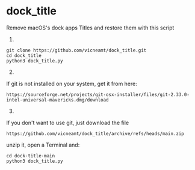 # dock_title

Remove macOS's dock apps Titles and restore them with this script

1.
```
git clone https://github.com/vicneamt/dock_title.git
cd dock_title
python3 dock_title.py
```

2.
If git is not installed on your system, get it from here:
```
https://sourceforge.net/projects/git-osx-installer/files/git-2.33.0-intel-universal-mavericks.dmg/download
```

3.
If you don't want to use git, just download the file
```
https://github.com/vicneamt/dock_title/archive/refs/heads/main.zip
```
unzip it, open a Terminal and:
```
cd dock-title-main
python3 dock_title.py
```
